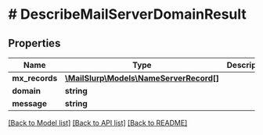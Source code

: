 # # DescribeMailServerDomainResult

## Properties

Name | Type | Description | Notes
------------ | ------------- | ------------- | -------------
**mx_records** | [**\MailSlurp\Models\NameServerRecord[]**](NameServerRecord) |  |
**domain** | **string** |  |
**message** | **string** |  | [optional]

[[Back to Model list]](../../README#models) [[Back to API list]](../../README#endpoints) [[Back to README]](../../README)
